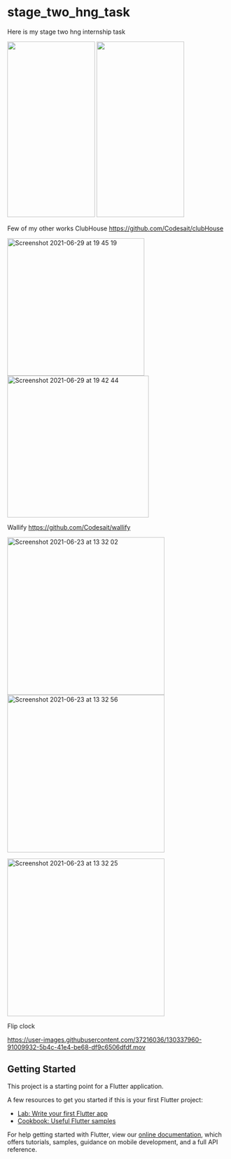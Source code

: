 
# stage_two_hng_task

Here is my stage two hng internship task

<img src="https://media.giphy.com/media/mZVSovEJOJokEX9z0y/giphy.gif" width="200" height="400" /> <img src="https://media.giphy.com/media/BjJA0PpZ1v4Bs28iBA/giphy.gif" width="200" height="400" />

Few of my other works
ClubHouse 
https://github.com/Codesait/clubHouse

<img width="313" alt="Screenshot 2021-06-29 at 19 45 19" src="https://user-images.githubusercontent.com/37216036/130337912-2f36a310-ada1-433e-bb31-a3ed58e39acb.png"> <img width="323" alt="Screenshot 2021-06-29 at 19 42 44" src="https://user-images.githubusercontent.com/37216036/130337914-7fab6fce-80ea-4233-aeb9-2fe3bf7065df.png">

Wallify
https://github.com/Codesait/wallify


<img width="359" alt="Screenshot 2021-06-23 at 13 32 02" src="https://user-images.githubusercontent.com/37216036/130337930-c9709359-5af7-4918-aaec-fe13fe7f1f33.png"> <img width="359" alt="Screenshot 2021-06-23 at 13 32 56" src="https://user-images.githubusercontent.com/37216036/130337941-06ae855a-9cb5-4fb2-a840-ee8e060cfb3b.png">

<img width="359" alt="Screenshot 2021-06-23 at 13 32 25" src="https://user-images.githubusercontent.com/37216036/130337945-a02f6b87-9f8f-45eb-ad14-baa70498b30b.png">

Flip clock

https://user-images.githubusercontent.com/37216036/130337960-91009932-5b4c-41e4-be68-df9c6506dfdf.mov



## Getting Started

This project is a starting point for a Flutter application.

A few resources to get you started if this is your first Flutter project:

- [Lab: Write your first Flutter app](https://flutter.dev/docs/get-started/codelab)
- [Cookbook: Useful Flutter samples](https://flutter.dev/docs/cookbook)

For help getting started with Flutter, view our
[online documentation](https://flutter.dev/docs), which offers tutorials,
samples, guidance on mobile development, and a full API reference.
